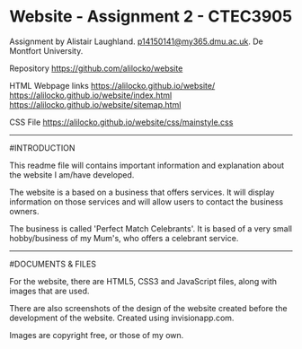 # Website - Assignment 2 - CTEC3905

Assignment by Alistair Laughland.
p14150141@my365.dmu.ac.uk.
De Montfort University.

Repository
https://github.com/alilocko/website

HTML Webpage links
https://alilocko.github.io/website/
https://alilocko.github.io/website/index.html
https://alilocko.github.io/website/sitemap.html

CSS File
https://alilocko.github.io/website/css/mainstyle.css

_________________________________
#INTRODUCTION

This readme file will contains important information and explanation about the website I am/have developed.

The website is a based on a business that offers services. It will display information on those services and will allow users to contact the business owners.

The business is called 'Perfect Match Celebrants'. It is based of a very small hobby/business of my Mum's, who offers a celebrant service.

__________________________________
#DOCUMENTS & FILES

For the website, there are HTML5, CSS3 and JavaScript files, along with images that are used.

There are also screenshots of the design of the website created before the development of the website. Created using invisionapp.com.

Images are copyright free, or those of my own.